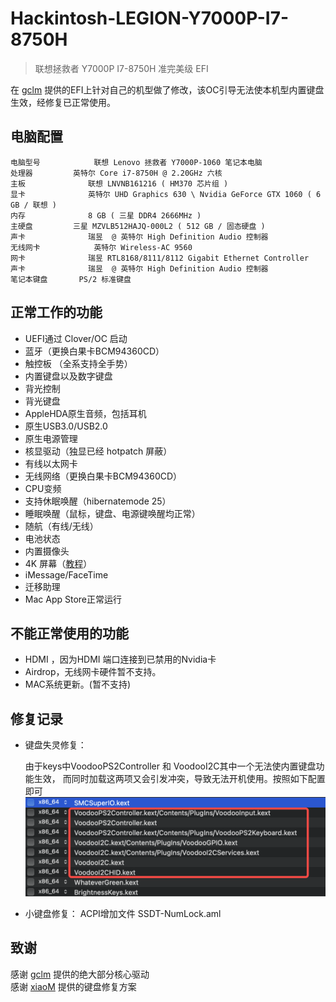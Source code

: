 # Hackintosh-LEGION-Y7000P-I7-8750H  
> 联想拯救者 Y7000P I7-8750H 准完美级 EFI

在 [gclm](https://github.com/gclm/Hackintosh-LEGION-Y7000P-I7-9750H) 提供的EFI上针对自己的机型做了修改，该OC引导无法使本机型内置键盘生效，经修复已正常使用。 


## 电脑配置

```
电脑型号			联想 Lenovo 拯救者 Y7000P-1060 笔记本电脑
处理器			英特尔 Core i7-8750H @ 2.20GHz 六核
主板				联想 LNVNB161216 ( HM370 芯片组 )
显卡				英特尔 UHD Graphics 630 \ Nvidia GeForce GTX 1060 ( 6 GB / 联想 )
内存				8 GB ( 三星 DDR4 2666MHz )
主硬盘			三星 MZVLB512HAJQ-000L2 ( 512 GB / 固态硬盘 )
声卡				瑞昱  @ 英特尔 High Definition Audio 控制器
无线网卡			英特尔 Wireless-AC 9560
网卡				瑞昱 RTL8168/8111/8112 Gigabit Ethernet Controller
声卡				瑞昱  @ 英特尔 High Definition Audio 控制器
笔记本键盘		PS/2 标准键盘
```

## 正常工作的功能
- UEFI通过 Clover/OC 启动
- 蓝牙（更换白果卡BCM94360CD）
- 触控板 （全系支持全手势）
- 内置键盘以及数字键盘
- 背光控制
- 背光键盘
- AppleHDA原生音频，包括耳机
- 原生USB3.0/USB2.0 
- 原生电源管理
- 核显驱动（独显已经 hotpatch 屏蔽）
- 有线以太网卡
- 无线网络（更换白果卡BCM94360CD）
- CPU变频
- 支持休眠唤醒（hibernatemode 25）
- 睡眠唤醒（鼠标，键盘、电源键唤醒均正常）
- 随航（有线/无线）
- 电池状态
- 内置摄像头
- 4K 屏幕（[教程](https://github.com/xiaoMGitHub/LEGION_Y7000Series_Hackintosh/tree/master/4K_Display_Config)）
- iMessage/FaceTime
- 迁移助理
- Mac App Store正常运行

## 不能正常使用的功能
- HDMI ，因为HDMI 端口连接到已禁用的Nvidia卡
- Airdrop，无线网卡硬件暂不支持。
- MAC系统更新。(暂不支持)



## 修复记录
- 键盘失灵修复：

	由于keys中VoodooPS2Controller 和 VoodooI2C其中一个无法使内置键盘功能生效， 而同时加载这两项又会引发冲突，导致无法开机使用。按照如下配置即可
  ![image](image/voodoo.png)
- 小键盘修复：
	ACPI增加文件 SSDT-NumLock.aml


## 致谢

感谢 [gclm](https://github.com/gclm/Hackintosh-LEGION-Y7000P-I7-9750H) 提供的绝大部分核心驱动  
感谢 [xiaoM](https://github.com/xiaoMGitHub/LEGION_Y7000Series_Hackintosh/releases) 提供的键盘修复方案

